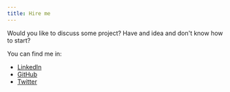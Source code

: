 ```yaml
---
title: Hire me
---
```


Would you like to discuss some project? Have and idea and don't know how to start?

You can find me in:

- [LinkedIn](https://www.linkedin.com/in/matheuscsa/)
- [GitHub](https://github.com/matheus-santos)
- [Twitter](https://twitter.com/mightyeus)
